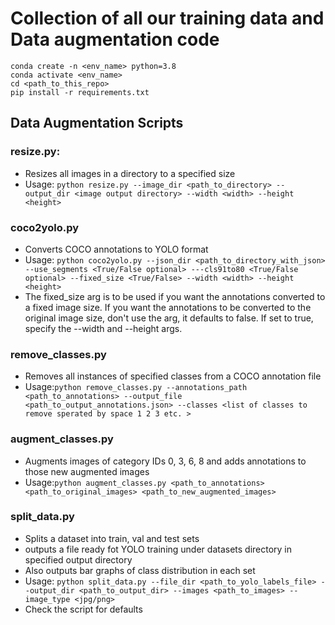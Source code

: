 # Collection of all our training data and Data augmentation code

```
conda create -n <env_name> python=3.8
conda activate <env_name>
cd <path_to_this_repo>
pip install -r requirements.txt
```

## Data Augmentation Scripts
### resize.py:
   - Resizes all images in a directory to a specified size
   - Usage: `python resize.py --image_dir <path_to_directory> --output_dir <image output directory> --width <width> --height <height>`

### coco2yolo.py

 - Converts COCO annotations to YOLO format
- Usage: `python coco2yolo.py --json_dir <path_to_directory_with_json> --use_segments <True/False optional> ---cls91to80 <True/False optional> --fixed_size <True/False> --width <width> --height <height>`
 -  The fixed_size arg is to be used if you want the annotations converted to a fixed image size. If you want the annotations to be converted to the original image size, don't use the arg, it defaults to false. If set to true, specify the --width and --height args.
  
### remove_classes.py
- Removes all instances of specified classes from a COCO annotation file
- Usage:`python remove_classes.py --annotations_path <path_to_annotations> --output_file <path_to_output_annotations.json> --classes <list of classes to remove sperated by space 1 2 3 etc. >`

### augment_classes.py
- Augments images of category IDs 0, 3, 6, 8 and adds annotations to those new augmented images
- Usage:`python augment_classes.py <path_to_annotations> <path_to_original_images> <path_to_new_augmented_images>`

### split_data.py
- Splits a dataset into train, val and test sets
- outputs a file ready fot YOLO training under datasets directory in specified output directory
- Also outputs bar graphs of class distribution in each set
- Usage: `python split_data.py --file_dir <path_to_yolo_labels_file> --output_dir <path_to_output_dir> --images <path_to_images> --image_type <jpg/png>`
- Check the script for defaults